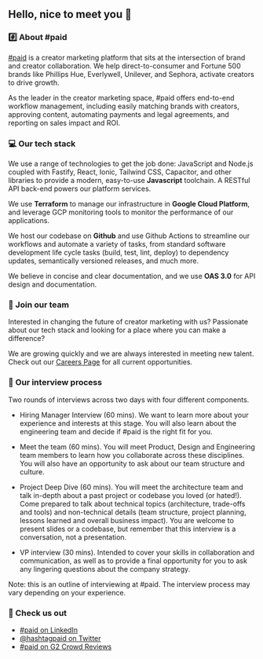 ## Hello, nice to meet you 👋

### #️⃣ About #paid

[#paid](https://www.hashtagpaid.com?utm_source=github.com&utm_medium=referral&utm_campaign=org-page) is a creator marketing platform that sits at the intersection of brand and creator collaboration. We help direct-to-consumer and Fortune 500 brands like Phillips Hue, Everlywell, Unilever, and Sephora, activate creators to drive growth.

As the leader in the creator marketing space, #paid offers end-to-end workflow management, including easily matching brands with creators, approving content, automating payments and legal agreements, and reporting on sales impact and ROI.

### 💻 Our tech stack

We use a range of technologies to get the job done: JavaScript and Node.js coupled with Fastify, React, Ionic, Tailwind CSS, Capacitor, and other libraries to provide a modern, easy-to-use **Javascript** toolchain. A RESTful API back-end powers our platform services.

We use **Terraform** to manage our infrastructure in **Google Cloud Platform**, and leverage GCP monitoring tools to monitor the performance of our applications.

We host our codebase on **Github** and use Github Actions to streamline our workflows and automate a variety of tasks, from standard software development life cycle tasks (build, test, lint, deploy) to dependency updates, semantically versioned releases, and much more.

We believe in concise and clear documentation, and we use **OAS 3.0** for API design and documentation.

### 🙌 Join our team

Interested in changing the future of creator marketing with us? Passionate about our tech stack and looking for a place where you can make a difference?

We are growing quickly and we are always interested in meeting new talent. Check out our [Careers Page](https://hashtagpaid.com/company#careers?utm_source=github.com&utm_medium=referral&utm_campaign=org-page) for all current opportunities.

### 🤝 Our interview process

Two rounds of interviews across two days with four different components.

- Hiring Manager Interview (60 mins). We want to learn more about your experience and interests at this stage. You will also learn about the engineering team and decide if #paid is the right fit for you.

- Meet the team (60 mins). You will meet Product, Design and Engineering team members to learn how you collaborate across these disciplines. You will also have an opportunity to ask about our team structure and culture.

- Project Deep Dive (60 mins). You will meet the architecture team and talk in-depth about a past project or codebase you loved (or hated!). Come prepared to talk about technical topics (architecture, trade-offs and tools) and non-technical details (team structure, project planning, lessons learned and overall business impact). You are welcome to present slides or a codebase, but remember that this interview is a conversation, not a presentation.

- VP interview (30 mins). Intended to cover your skills in collaboration and communication, as well as to provide a final opportunity for you to ask any lingering questions about the company strategy.

Note: this is an outline of interviewing at #paid. The interview process may vary depending on your experience.

### 👀 Check us out

- [#paid on LinkedIn](https://www.linkedin.com/company/hashtagpaid)
- [@hashtagpaid on Twitter](https://twitter.com/hashtagpaid)
- [#paid on G2 Crowd Reviews](https://www.g2.com/products/paid-paid/reviews)
